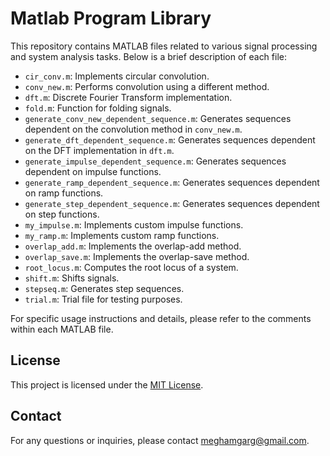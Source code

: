# Matlab Program Library

This repository contains MATLAB files related to various signal processing and system analysis tasks. Below is a brief description of each file:

- `cir_conv.m`: Implements circular convolution.
- `conv_new.m`: Performs convolution using a different method.
- `dft.m`: Discrete Fourier Transform implementation.
- `fold.m`: Function for folding signals.
- `generate_conv_new_dependent_sequence.m`: Generates sequences dependent on the convolution method in `conv_new.m`.
- `generate_dft_dependent_sequence.m`: Generates sequences dependent on the DFT implementation in `dft.m`.
- `generate_impulse_dependent_sequence.m`: Generates sequences dependent on impulse functions.
- `generate_ramp_dependent_sequence.m`: Generates sequences dependent on ramp functions.
- `generate_step_dependent_sequence.m`: Generates sequences dependent on step functions.
- `my_impulse.m`: Implements custom impulse functions.
- `my_ramp.m`: Implements custom ramp functions.
- `overlap_add.m`: Implements the overlap-add method.
- `overlap_save.m`: Implements the overlap-save method.
- `root_locus.m`: Computes the root locus of a system.
- `shift.m`: Shifts signals.
- `stepseq.m`: Generates step sequences.
- `trial.m`: Trial file for testing purposes.

For specific usage instructions and details, please refer to the comments within each MATLAB file.

## License

This project is licensed under the [MIT License](LICENSE).


## Contact

For any questions or inquiries, please contact [meghamgarg@gmail.com](mailto:meghamgarg@gmail.com).